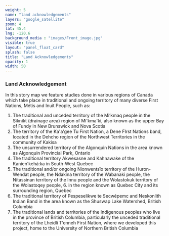```yaml
---
weight: 5
name: "land acknowledgements"
layers: "google_satellite"
zoom: 4
lat: 45.4
lng: -120.6
background_media : "images/Front_image.jpg" 
visible: true
layout: "panel_float_card"
splash: false
title: "Land Acknowledgements"
opacity: 1
width: 50
---
```



### Land Acknowledgement

In this story map we feature studies done in various regions of Canada which take place in traditional and ongoing territory of many diverse First Nations, Métis and Inuit People, such as:

1. The traditional and unceded territory of the Mi’kmaq people in the Siknikt (drainage area) region of Mi'kma'ki, also known as the upper Bay of Fundy in New Brunswick and Nova Scotia
2. The territory of the Ka'a'gee Tu First Nation, a Dene FIrst Nations band, located in the  Dehcho region of the Northwest Territories in the community of Kakisa
3. The unsurrendered territory of the Algonquin Nations in the area known as Algonquin Provincial Park, Ontario 
4. The traditional territory Akwesasne and Kahnawake of the Kanien'kehá:ka in South-West Quebec
5. The traditional and/or ongoing Nionwentsïo territory of the Huron-Wendat people, the Ndakina territory of the Wabanaki people, the Nitassinan territory of the Innu people and the Wolastokuk territory of the Wolastoqey people, 6. in the region known as Quebec City and its surrounding region, Quebec
6. The traditional territory of Pespeselikwe te Secwépemc and Neskonlith Indian Band in the area known as the Shuswap Lake Watershed, British Columbia
7. The traditional lands and territories of the Indigenous peoples who live in the province of British Columbia, particularly the unceded traditional territory of the Lheidli T’enneh First Nation, where we developed this project, home to the University of Northern British Columbia
